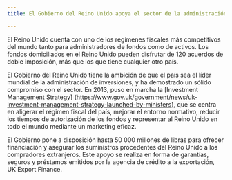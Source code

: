 ```yaml
---
title: El Gobierno del Reino Unido apoya el sector de la administración de activos

---
```


El Reino Unido cuenta con uno de los regímenes fiscales más competitivos del mundo tanto para administradores de fondos como de activos. Los fondos domiciliados en el Reino Unido pueden disfrutar de 120 acuerdos de doble imposición, más que los que tiene cualquier otro país.

El Gobierno del Reino Unido tiene la ambición de que el país sea el líder mundial de la administración de inversiones, y ha demostrado un sólido compromiso con el sector. En 2013, puso en marcha la [Investment Management Strategy] (https://www.gov.uk/government/news/uk-investment-management-strategy-launched-by-ministers), que se centra en aligerar el régimen fiscal del país, mejorar el entorno normativo, reducir los tiempos de autorización de los fondos y representar al Reino Unido en todo el mundo mediante un marketing eficaz.

El Gobierno pone a disposición hasta 50 000 millones de libras para ofrecer financiación y asegurar los suministros procedentes del Reino Unido a los compradores extranjeros. Este apoyo se realiza en forma de garantías, seguros y préstamos emitidos por la agencia de crédito a la exportación, UK Export Finance.
